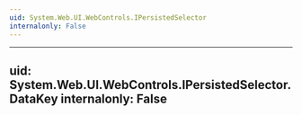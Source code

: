 ```yaml
---
uid: System.Web.UI.WebControls.IPersistedSelector
internalonly: False
---
```


---
uid: System.Web.UI.WebControls.IPersistedSelector.DataKey
internalonly: False
---
